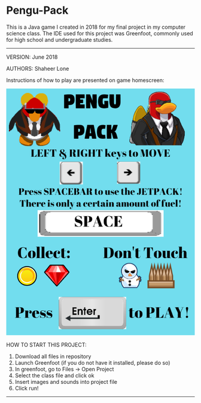 # Pengu-Pack
This is a Java game I created in 2018 for my final project in my computer science class. The IDE used for this project was Greenfoot, commonly used for high school and undergraduate studies.

------------------------------------------------------------------------

VERSION: June 2018

AUTHORS: Shaheer Lone

Instructions of how to play are presented on game homescreen:

![Pengu Pack Homescreen](images/Computer%20Science%20Starting%20Screen_.png) 

HOW TO START THIS PROJECT: 
1. Download all files in repository
2. Launch Greenfoot (if you do not have it installed, please do so)
3. In greenfoot, go to Files -> Open Project 
4. Select the class file and click ok
5. Insert images and sounds into project file
6. Click run!

------------------------------------------------------------------------
